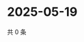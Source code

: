 # 2025-05-19

共 0 条

<!-- BEGIN ZHIHUQUESTIONS -->
<!-- 最后更新时间 Mon May 19 2025 04:11:54 GMT+0800 (China Standard Time) -->

<!-- END ZHIHUQUESTIONS -->
